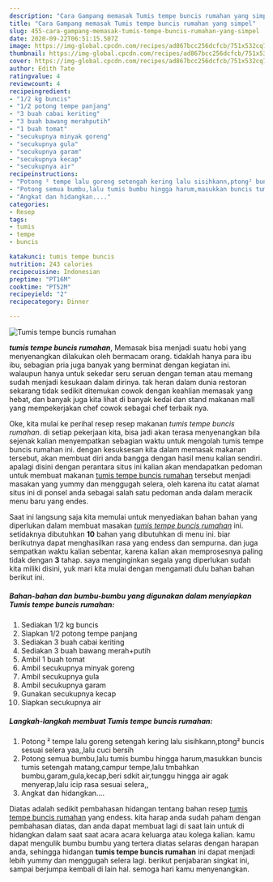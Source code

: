 ```yaml
---
description: "Cara Gampang memasak Tumis tempe buncis rumahan yang simpel"
title: "Cara Gampang memasak Tumis tempe buncis rumahan yang simpel"
slug: 455-cara-gampang-memasak-tumis-tempe-buncis-rumahan-yang-simpel
date: 2020-09-22T06:51:15.507Z
image: https://img-global.cpcdn.com/recipes/ad867bcc256dcfcb/751x532cq70/tumis-tempe-buncis-rumahan-foto-resep-utama.jpg
thumbnail: https://img-global.cpcdn.com/recipes/ad867bcc256dcfcb/751x532cq70/tumis-tempe-buncis-rumahan-foto-resep-utama.jpg
cover: https://img-global.cpcdn.com/recipes/ad867bcc256dcfcb/751x532cq70/tumis-tempe-buncis-rumahan-foto-resep-utama.jpg
author: Edith Tate
ratingvalue: 4
reviewcount: 4
recipeingredient:
- "1/2 kg buncis"
- "1/2 potong tempe panjang"
- "3 buah cabai keriting"
- "3 buah bawang merahputih"
- "1 buah tomat"
- "secukupnya minyak goreng"
- "secukupnya gula"
- "secukupnya garam"
- "secukupnya kecap"
- "secukupnya air"
recipeinstructions:
- "Potong ² tempe lalu goreng setengah kering lalu sisihkann,ptong² buncis sesuai selera yaa,,lalu cuci bersih"
- "Potong semua bumbu,lalu tumis bumbu hingga harum,masukkan buncis tumis setengah matang,campur tempe,lalu tmbahkan bumbu,garam,gula,kecap,beri sdkit air,tunggu hingga air agak menyerap,lalu icip rasa sesuai selera,,"
- "Angkat dan hidangkan...."
categories:
- Resep
tags:
- tumis
- tempe
- buncis

katakunci: tumis tempe buncis 
nutrition: 243 calories
recipecuisine: Indonesian
preptime: "PT16M"
cooktime: "PT52M"
recipeyield: "2"
recipecategory: Dinner

---
```



![Tumis tempe buncis rumahan](https://img-global.cpcdn.com/recipes/ad867bcc256dcfcb/751x532cq70/tumis-tempe-buncis-rumahan-foto-resep-utama.jpg)

<b><i>tumis tempe buncis rumahan</i></b>, Memasak bisa menjadi suatu hobi yang menyenangkan dilakukan oleh bermacam orang. tidaklah hanya para ibu ibu, sebagian pria juga banyak yang berminat dengan kegiatan ini. walaupun hanya untuk sekedar seru seruan dengan teman atau memang sudah menjadi kesukaan dalam dirinya. tak heran dalam dunia restoran sekarang tidak sedikit ditemukan cowok dengan keahlian memasak yang hebat, dan banyak juga kita lihat di banyak kedai dan stand makanan mall yang mempekerjakan chef cowok sebagai chef terbaik nya.

Oke, kita mulai ke perihal resep resep makanan <i>tumis tempe buncis rumahan</i>. di setiap pekerjaan kita, bisa jadi akan terasa menyenangkan bila sejenak kalian menyempatkan sebagian waktu untuk mengolah tumis tempe buncis rumahan ini. dengan kesuksesan kita dalam memasak makanan tersebut, akan membuat diri anda bangga dengan hasil menu kalian sendiri. apalagi disini dengan perantara situs ini kalian akan mendapatkan pedoman untuk membuat makanan <u>tumis tempe buncis rumahan</u> tersebut menjadi masakan yang yummy dan menggugah selera, oleh karena itu catat alamat situs ini di ponsel anda sebagai salah satu pedoman anda dalam meracik menu baru yang endes.




Saat ini langsung saja kita memulai untuk menyediakan bahan bahan yang diperlukan dalam membuat masakan <u><i>tumis tempe buncis rumahan</i></u> ini. setidaknya dibutuhkan <b>10</b> bahan yang dibutuhkan di menu ini. biar berikutnya dapat menghasilkan rasa yang endess dan sempurna. dan juga sempatkan waktu kalian sebentar, karena kalian akan memprosesnya paling tidak dengan <b>3</b> tahap. saya menginginkan segala yang diperlukan sudah kita miliki disini, yuk mari kita mulai dengan mengamati dulu bahan bahan berikut ini.

<!--inarticleads1-->

##### Bahan-bahan dan bumbu-bumbu yang digunakan dalam menyiapkan Tumis tempe buncis rumahan:

1. Sediakan 1/2 kg buncis
1. Siapkan 1/2 potong tempe panjang
1. Sediakan 3 buah cabai keriting
1. Sediakan 3 buah bawang merah+putih
1. Ambil 1 buah tomat
1. Ambil secukupnya minyak goreng
1. Ambil secukupnya gula
1. Ambil secukupnya garam
1. Gunakan secukupnya kecap
1. Siapkan secukupnya air




<!--inarticleads2-->

##### Langkah-langkah membuat Tumis tempe buncis rumahan:

1. Potong ² tempe lalu goreng setengah kering lalu sisihkann,ptong² buncis sesuai selera yaa,,lalu cuci bersih
1. Potong semua bumbu,lalu tumis bumbu hingga harum,masukkan buncis tumis setengah matang,campur tempe,lalu tmbahkan bumbu,garam,gula,kecap,beri sdkit air,tunggu hingga air agak menyerap,lalu icip rasa sesuai selera,,
1. Angkat dan hidangkan....




Diatas adalah sedikit pembahasan hidangan tentang bahan resep <u>tumis tempe buncis rumahan</u> yang endess. kita harap anda sudah paham dengan pembahasan diatas, dan anda dapat membuat lagi di saat lain untuk di hidangkan dalam saat saat acara acara keluarga atau kolega kalian. kamu dapat mengulik bumbu bumbu yang tertera diatas selaras dengan harapan anda, sehingga hidangan <b>tumis tempe buncis rumahan</b> ini dapat menjadi lebih yummy dan menggugah selera lagi. berikut penjabaran singkat ini, sampai berjumpa kembali di lain hal. semoga hari kamu menyenangkan.
